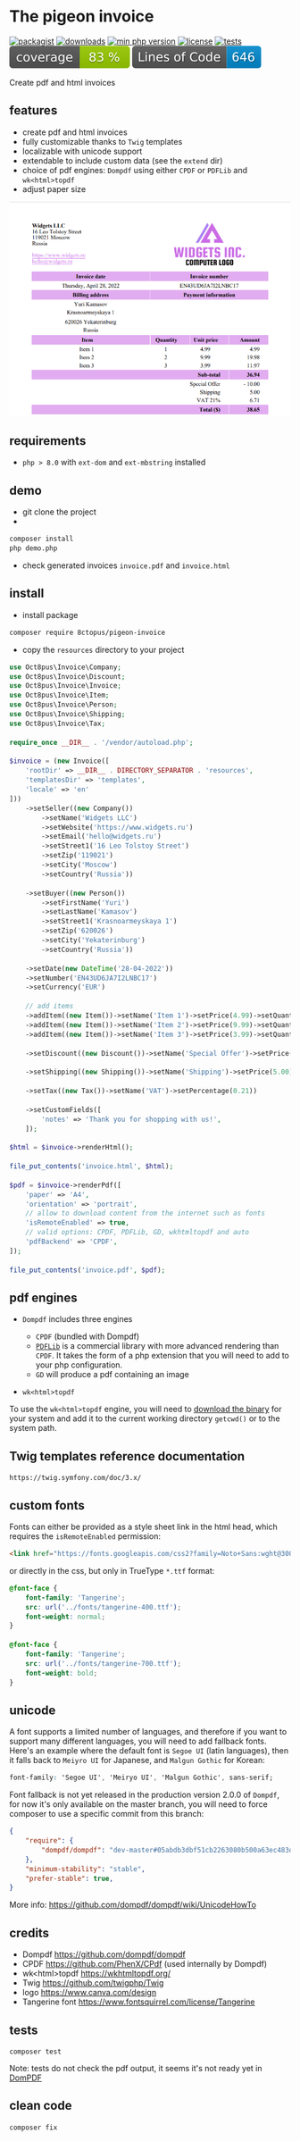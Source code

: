 # The pigeon invoice

[![packagist](http://poser.pugx.org/8ctopus/pigeon-invoice/v)](https://packagist.org/packages/8ctopus/pigeon-invoice)
[![downloads](http://poser.pugx.org/8ctopus/pigeon-invoice/downloads)](https://packagist.org/packages/8ctopus/pigeon-invoice)
[![min php version](http://poser.pugx.org/8ctopus/pigeon-invoice/require/php)](https://packagist.org/packages/8ctopus/pigeon-invoice)
[![license](http://poser.pugx.org/8ctopus/pigeon-invoice/license)](https://packagist.org/packages/8ctopus/pigeon-invoice)
[![tests](https://github.com/8ctopus/pigeon-invoice/actions/workflows/tests.yml/badge.svg)](https://github.com/8ctopus/pigeon-invoice/actions/workflows/tests.yml)
![code coverage badge](https://raw.githubusercontent.com/8ctopus/pigeon-invoice/image-data/coverage.svg)
![lines of code](https://raw.githubusercontent.com/8ctopus/pigeon-invoice/image-data/lines.svg)

Create pdf and html invoices

## features

- create pdf and html invoices
- fully customizable thanks to `Twig` templates
- localizable with unicode support
- extendable to include custom data (see the `extend` dir)
- choice of pdf engines: `Dompdf` using either `CPDF` or `PDFLib` and `wk<html>topdf`
- adjust paper size

![invoice demo screenshot](screenshot.png)

## requirements

- `php > 8.0` with `ext-dom` and `ext-mbstring` installed

## demo

- git clone the project
-

```sh
composer install
php demo.php
```

- check generated invoices `invoice.pdf` and `invoice.html`

## install

- install package

```sh
composer require 8ctopus/pigeon-invoice
```

- copy the `resources` directory to your project

```php
use Oct8pus\Invoice\Company;
use Oct8pus\Invoice\Discount;
use Oct8pus\Invoice\Invoice;
use Oct8pus\Invoice\Item;
use Oct8pus\Invoice\Person;
use Oct8pus\Invoice\Shipping;
use Oct8pus\Invoice\Tax;

require_once __DIR__ . '/vendor/autoload.php';

$invoice = (new Invoice([
    'rootDir' => __DIR__ . DIRECTORY_SEPARATOR . 'resources',
    'templatesDir' => 'templates',
    'locale' => 'en'
]))
    ->setSeller((new Company())
        ->setName('Widgets LLC')
        ->setWebsite('https://www.widgets.ru')
        ->setEmail('hello@widgets.ru')
        ->setStreet1('16 Leo Tolstoy Street')
        ->setZip('119021')
        ->setCity('Moscow')
        ->setCountry('Russia'))

    ->setBuyer((new Person())
        ->setFirstName('Yuri')
        ->setLastName('Kamasov')
        ->setStreet1('Krasnoarmeyskaya 1')
        ->setZip('620026')
        ->setCity('Yekaterinburg')
        ->setCountry('Russia'))

    ->setDate(new DateTime('28-04-2022'))
    ->setNumber('EN43UD6JA7I2LNBC17')
    ->setCurrency('EUR')

    // add items
    ->addItem((new Item())->setName('Item 1')->setPrice(4.99)->setQuantity(1))
    ->addItem((new Item())->setName('Item 2')->setPrice(9.99)->setQuantity(2))
    ->addItem((new Item())->setName('Item 3')->setPrice(3.99)->setQuantity(3))

    ->setDiscount((new Discount())->setName('Special Offer')->setPrice(10.00))

    ->setShipping((new Shipping())->setName('Shipping')->setPrice(5.00))

    ->setTax((new Tax())->setName('VAT')->setPercentage(0.21))

    ->setCustomFields([
        'notes' => 'Thank you for shopping with us!',
    ]);

$html = $invoice->renderHtml();

file_put_contents('invoice.html', $html);

$pdf = $invoice->renderPdf([
    'paper' => 'A4',
    'orientation' => 'portrait',
    // allow to download content from the internet such as fonts
    'isRemoteEnabled' => true,
    // valid options: CPDF, PDFLib, GD, wkhtmltopdf and auto
    'pdfBackend' => 'CPDF',
]);

file_put_contents('invoice.pdf', $pdf);
```

## pdf engines

- `Dompdf` includes three engines
    - `CPDF` (bundled with Dompdf)
    - [`PDFLib`](https://www.pdflib.com/) is a commercial library with more advanced rendering than `CPDF`. It takes the form of a php extension that you will need to add to your php configuration.
    - `GD` will produce a pdf containing an image

- `wk<html>topdf`

To use the `wk<html>topdf` engine, you will need to [download the binary](https://wkhtmltopdf.org/downloads.html) for your system and add it to the current working directory `getcwd()` or to the system path.

## Twig templates reference documentation

    https://twig.symfony.com/doc/3.x/

## custom fonts

Fonts can either be provided as a style sheet link in the html head, which requires the `isRemoteEnabled` permission:

```html
<link href="https://fonts.googleapis.com/css2?family=Noto+Sans:wght@300;700&display=swap" rel="stylesheet">
```

or directly in the css, but only in TrueType `*.ttf` format:

```css
@font-face {
    font-family: 'Tangerine';
    src: url('../fonts/tangerine-400.ttf');
    font-weight: normal;
}

@font-face {
    font-family: 'Tangerine';
    src: url('../fonts/tangerine-700.ttf');
    font-weight: bold;
}
```

## unicode

A font supports a limited number of languages, and therefore if you want to support many different languages, you will need to add fallback fonts. Here's an example where the default font is `Segoe UI` (latin languages), then it falls back to `Meiyro UI` for Japanese, and `Malgun Gothic` for Korean:

```css
font-family: 'Segoe UI', 'Meiryo UI', 'Malgun Gothic', sans-serif;
```

Font fallback is not yet released in the production version 2.0.0 of `Dompdf`, for now it's only available on the master branch, you will need to force composer to use a specific commit from this branch:

```json
{
    "require": {
        "dompdf/dompdf": "dev-master#05abdb3dbf51cb2263080b500a63ec483d5d4125",
    },
    "minimum-stability": "stable",
    "prefer-stable": true,
}
```

More info: https://github.com/dompdf/dompdf/wiki/UnicodeHowTo

## credits

- Dompdf https://github.com/dompdf/dompdf
- CPDF https://github.com/PhenX/CPdf (used internally by Dompdf)
- wk\<html\>topdf https://wkhtmltopdf.org/
- Twig https://github.com/twigphp/Twig
- logo https://www.canva.com/design
- Tangerine font https://www.fontsquirrel.com/license/Tangerine

## tests

    composer test

Note: tests do not check the pdf output, it seems it's not ready yet in [DomPDF](https://github.com/dompdf/dompdf/pull/2510)

## clean code

    composer fix
